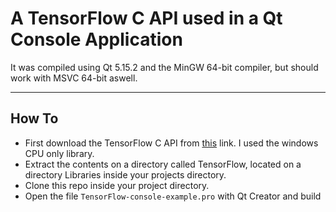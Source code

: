 # A TensorFlow C API used in a Qt Console Application

It was compiled using Qt 5.15.2 and the MinGW 64-bit compiler, but should work with MSVC 64-bit aswell.

___ 

## How To

* First download the TensorFlow C API from [this](https://www.tensorflow.org/install/lang_c) link. I used the windows CPU only library.
* Extract the contents on a directory called TensorFlow, located on a directory Libraries inside your projects directory.
* Clone this repo inside your project directory.
* Open the file `TensorFlow-console-example.pro` with Qt Creator and build
